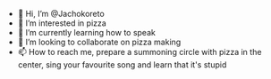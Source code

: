 - 👋 Hi, I’m @Jachokoreto
- 👀 I’m interested in pizza
- 🌱 I’m currently learning how to speak
- 💞️ I’m looking to collaborate on pizza making
- 📫 How to reach me, prepare a summoning circle with pizza in the center, sing your favourite song and learn that it's stupid

<!---
Jachokoreto/Jachokoreto is a ✨ special ✨ repository because its `README.md` (this file) appears on your GitHub profile.
You can click the Preview link to take a look at your changes.
--->
